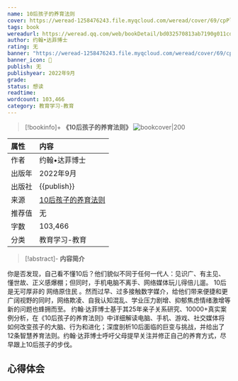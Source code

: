 ```yaml
---
name: 10后孩子的养育法则
cover: https://weread-1258476243.file.myqcloud.com/weread/cover/69/cpPlatform_5SRUmUR9vuKtFmkpqDr5aa/t6_cpPlatform_5SRUmUR9vuKtFmkpqDr5aa.jpg
tags: book
wereadurl: https://weread.qq.com/web/bookDetail/bd032570813ab7190g011cdf
author: 约翰•达菲博士
rating: 无
banner: "https://weread-1258476243.file.myqcloud.com/weread/cover/69/cpPlatform_5SRUmUR9vuKtFmkpqDr5aa/t6_cpPlatform_5SRUmUR9vuKtFmkpqDr5aa.jpg"
banner_icon: 📖
publish: 无
publishyear: 2022年9月
grade:
status: 想读
readtime:
wordcount: 103,466
category: 教育学习-教育 
---
```


> [!bookinfo]+ **《10后孩子的养育法则》**
> ![bookcover|200](https://weread-1258476243.file.myqcloud.com/weread/cover/69/cpPlatform_5SRUmUR9vuKtFmkpqDr5aa/t6_cpPlatform_5SRUmUR9vuKtFmkpqDr5aa.jpg)
>
| 属性   | 内容                                       |
|:------ |:------------------------------------------ |
| 作者   | 约翰•达菲博士                           |
| 出版年 | 2022年9月                      |
| 出版社 | {{publish}}                          |
| 来源   | [10后孩子的养育法则](https://weread.qq.com/web/bookDetail/bd032570813ab7190g011cdf) |
| 推荐值   | 无                           |
| 字数   | 103,466                        |
| 分类   | 教育学习-教育                        |

> [!abstract]- **内容简介**
>
你是否发现，自己看不懂10后？他们貌似不同于任何一代人：见识广、有主见、懂世故、正义感爆棚；但同时，手机电脑不离手、网络媒体玩儿得倍儿遛。 10后是无可厚非的 网络原住民 。然而过早、过多接触数字媒介，给他们带来便捷和更广阔视野的同时，网络欺凌、自我认知混乱、学业压力剧增、抑郁焦虑情绪激增等新的问题也蜂拥而至。 约翰·达菲博士基于其25年亲子关系研究、10000+真实案例分析，在《10后孩子的养育法则》中详细解读电脑、手机、游戏、社交媒体将如何改变孩子的大脑、行为和进化；深度剖析10后面临的巨变与挑战，并给出了12条智慧养育法则。约翰·达菲博士呼吁父母提早关注并修正自己的养育方式，尽早跟上10后孩子的步伐。

## 心得体会
